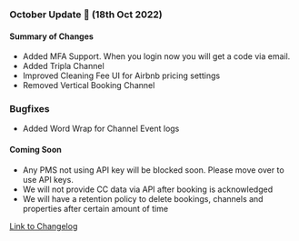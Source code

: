 ### October Update 🚀 (18th Oct 2022)

#### Summary of Changes
- Added MFA Support. When you login now you will get a code via email.
- Added Tripla Channel
- Improved Cleaning Fee UI for Airbnb pricing settings
- Removed Vertical Booking Channel

### Bugfixes
- Added Word Wrap for Channel Event logs

#### Coming Soon
- Any PMS not using API key will be blocked soon. Please move over to use API keys.
- We will not provide CC data via API after booking is acknowledged
- We will have a retention policy to delete bookings, channels and properties after certain amount of time

[Link to Changelog](https://docs.channex.io/changelog)
